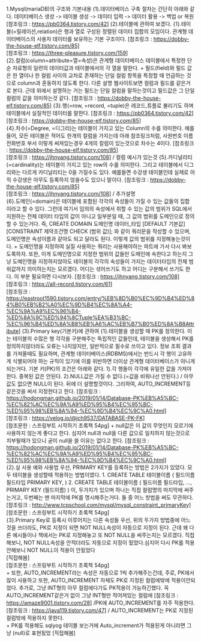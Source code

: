 1.Mysql(mariaDB)의 구조와 기본내용
    (1).데이터베이스 구축 절차는 간단히 아래와 같다.
        데이터베이스 생성 -> 테이블 생성 -> 데이터 입력 -> 데이터 활용 -> 백업 or 복원
        [참조링크 : https://pb0364.tistory.com/42]
    (2).테이블에 관하여 보겠다.
        {1}.테이블(=릴레이션,relation)은 행과 열로 구성된 정렬된 데이터 집합의 모임이다.
            관계형 데이터베이스의 사용자 데이터를 보유하는 기본 구조이다.
            [참조링크 : https://dobby-the-house-elf.tistory.com/85]   
            [참조링크 : https://three-pleasure.tistory.com/159]   
        {2}.컬럼(column=attribute=열=속성)은 관계형 데이터베이스 테이블에서 특정한 단순
            자료형의 일련의 데이터값과 테이블에서의 각 열을 말한다.
            +
            필드(field)와 필드 값은 한 열이나 한 컬럼 사이의 교차로 존재하는 단일 컬럼 항목을
            특정할 때 언급하는 것으로 column과 혼동하지 않도록 한다. 다른 설명 웹사이트보면
            컬럼과 필드를 같은거로 본다. 근데 위에서 설명하는 거는 필드는 단일 컬럼을 말하는것이고
            필드값은 그 단일컬럼의 값을 의미하는것 같다.
            [참조링크 : https://dobby-the-house-elf.tistory.com/85]
        {3}.행(=row, =record, =tuple)은 레코드,튜플로 불리기도 하며 테이블에서 실질적인
            데이터를 말한다.
            [참조링크 : https://pb0364.tistory.com/42]   
            [참조링크 : https://dobby-the-house-elf.tistory.com/85]   
        {4}.차수(=Degree, =디그리)는 테이블이 가지고 있는 Column의 수를 의미한다.
            예를들어, 모든 테이블은 적어도 한개의 컬럼을 가지는데 아래 참조링크처럼, 사원번호 이름 전화번호 부서
            이렇게 써져있는경우 4개의 칼럼이 있는것으로 차수는 4이다.
            [참조링크 : https://dobby-the-house-elf.tistory.com/85]   
            [참조링크 : https://jhnyang.tistory.com/108] / 컬럼 예시가 있는것
        {5}.카디널리티(=cardinality)는 테이블이 가지고 있는 row의 수를 의미한다.
            그리고 테이블에서 디그리와는 다르게 카디날리티는 0을 가질수도 있다. 예를들면 수강생
            테이블인데 실제로 아직 수강생은 아무도 등록하지 않을수도 있으니 말이다.
            [참조링크 : https://dobby-the-house-elf.tistory.com/85]   
            [참조링크 : https://jhnyang.tistory.com/108] / 추가설명   
        {6}.도메인(=domain)은 테이블에 포함된 각각의 속성들이 가질 수 있는 값들의 집합
            이라고 할 수 있다. 그런데 여기서 임의의 속성에서 취할 수 있는 값의 범위가 SQL에서 지원하는
            전체 데이터 타입의 값이 아니고 일부분일 때, 그 값의 범위를 도메인으로 정의할 수 있는거다.
            즉,
            CREATE DOMAIN 도메인명 데이터_타입
                   [DEFAULT 기본값]   
                   [CONSTRAINT 제약조건명 CHECK (범위 값)];
            와 같이 쿼리문을 작성할 수 있으며, 도메인명은 속성이름과 같아도 되고 달라도 된다. 이렇게
            값의 범위를 지정해놓는것이다.
            +
            도메인명을 지정하여 실질 사용하는 쿼리는 사용해야하는 파트에 가서 다시 봐보도록하자.
            또한, 이게 도메인명으로 지정한 범위의 값들만 도메인에 속한다고 하는지 그냥 도메인명을
            지정하지않아도 테이블의 각각의 속성들이 가지는 데이터타입의 전체 범위값까지 의미하는지는
            모르겠다. 어디는 섞어쓰기도 하고 어디는 구분해서 쓰기도 한다. 이 부분 필요하면 다시보자.
            [참조링크 : https://jhnyang.tistory.com/108]   
            [참조링크 : https://all-record.tistory.com/61]   
            [참조링크 : https://eastroot1590.tistory.com/entry/%EB%8D%B0%EC%9D%B4%ED%84%B0%EB%B2%A0%EC%9D%B4%EC%8A%A4-%EC%9A%A9%EC%96%B4-%ED%8A%9C%ED%94%8CTuple%EA%B3%BC-%EC%96%B4%ED%8A%B8%EB%A6%AC%EB%B7%B0%ED%8A%B8Attribute] 
    (3).Primary key(기본키)에 관하여
        {1}.테이블을 생성할 때 PK를 정의한다. 이는 테이블의 수많은 행 각각을 구분해주는 독립적인 값들인데,
            테이블을 생성해서 PK를 정의하지않더라도 오류는 나지않지만, 일반적으로 필수로 쓰이고 있다. 정보 조회
            결과를 가져올때도 필요하며, 관계형 데이터베이스(RDBMS)에서는 반드시 각 행이 고유하게 식별되어야 하는 규칙이
            있기에 이를 위반하면 더이상 관계형 데이터베이스가 아니게 되는거다.
            기본 키(PK)의 조건은 아래와 같다.
                1).각 행들이 각각에 유일한 값을 가져야 한다. 중복된 값은 안된다.
                2).NULL값은 가질 수 없다.(=값을 비워나선 안된다.) / 아무값도 없으면 NULL이 된다. 뒤에 더 설명할것이다.
            그리하여, AUTO_INCREMENT등 같은것을 써서 지정한다고 한다.
            [참조링크 : https://hodongman.github.io/2019/01/14/Database-PK%EB%A5%BC-%EC%82%AC%EC%9A%A9%ED%95%B4%EC%95%BC-%ED%95%98%EB%8A%94-%EC%9D%B4%EC%9C%A0.html]   
            [참조링크 : https://velog.io/@jch9537/DATABASE-PK-FK]   
            [참조문헌 : 스프링부트 시작하기 초록책 54pg]
            +
            null값은 이 값이 무엇인지 모르기에 사용하지 않는게 좋다고 한다. 심지어 null과 null을 다른 값으로
            일치하지 않는것으로 치부될때가 있으니 굳이 null을 쓸 이유는 없다고 한다.
            [참조링크 : https://hodongman.github.io/2019/01/14/Database-PK%EB%A5%BC-%EC%82%AC%EC%9A%A9%ED%95%B4%EC%95%BC-%ED%95%98%EB%8A%94-%EC%9D%B4%EC%9C%A0.html]   
        {2}.실 사용 예와 사용법
            우선, PRIMARY KEY를 등록하는 방법은 2가지가 있었다. 모두 테이블을 생성할때 
            적용하는 방법이였다.
            1. CREATE TABLE 테이블이름 
             (
                 필드이름 필드타입 PRIMARY KEY,
             )
             2. CREATE TABLE 테이블이름
             (
                 필드이름 필드타입,
                 ...,
                 PRIMARY KEY (필드이름)
             )
             이, 두가지가 있으며 하나는 직접 컬럼명의 마지막에 써주는거고,
             두번째는 맨 마지막에 PK를 명시해주는거다. 둘 중 어느 방법을 써도 무관하다.
             [참조링크 : http://www.tcpschool.com/mysql/mysql_constraint_primaryKey]   
             [참조문헌 : 스프링부트 시작하기 초록책 54pg]   
        {3}.Primary Key로 등록시 이루어지는 다른 속성들
            우선, 위의 두가지 방법중에 어느것을 쓰더라도, PK로 지정이 되면 NOT NULL속성이 자동으로
            지정이 된다. 근데 왜 다른 예시들이나 책에서는 PK로 지정해놓고 또 NOT NULL을 써주는지는 모르겠다.
            직접해보니, NOT NULL속성을 안적더라도 자동으로 지정이 됬었다.심지어 다시 PK를 적용안해보니 NOT NULL이 적용이
            안됬었다            
            [직접해봄]   
            [참조문헌 : 스프링부트 시작하기 초록책 54pg]   
            +
            또한, AUTO_INCREMENT라는 속성은 자동으로 1씩 추가해주는건데, 주로, PK에서 많이 사용하고
            또한, AUTO_INCREMENT 자체도 PK로 지정된 컬럼에밖에 적용이안되었다. 추가로,
            그냥 INT형의 아무 컬럼에다가도 PK적용이 가능하긴했다. 꼭 AUTO_INCREMENT같은거 없이 그냥
            INT형만 적어져있는 컬럼에
            [참조링크 : https://amaze9001.tistory.com/28] /PK에 AUTO_INCREMENT를 자주 적용한다.
            [참조링크 : https://java119.tistory.com/47] / AUTO_INCREMENT는 PK로 지정된 컬럼밖에 적용하지 못한다.  \
            +
            PK를 적용해도 sqlyog 테이블 보는거에 Auto_increment가 적용된게 아니라면
            그냥 (null)로 표현됬었
            [직접해봄]